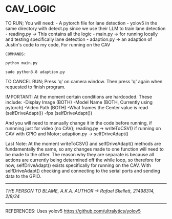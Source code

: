 # CAV_LOGIC

TO RUN;
    You will need:
        - A pytorch file for lane detection
        - yolov5 in the same directory with detect.py since we use their LLM to train lane detection
        - reading.py -> This contains all the logic 
        - main.py -> for running locally and testing specifically lane detection
        - adaption.py -> an adaption of Justin's code to my code, For running on the CAV
    
    COMMANDS: 

    python main.py

    sudo python3.8 adaption.py
     
     
TO CANCEL RUN;
    Press 'q' on camera window. Then press 'q' again when requested to finish program.

IMPORTANT:
At the moment certain conditions are hardcoded. These include:
-Display Image (BOTH)
-Model Name (BOTH, Currently using pytorch)
-Video Path (BOTH)
-What frames the Center value is read (selfDriveAdapt())
-fps (selfDriveAdapt())

And you will need to manually change it in the code before running,
if runnning just for video (no CAV); reading.py -> writeToCSV()
if running on CAV with GPIO and Motor; adaption.py -> selfDriveAdapt()

Last Note: At the moment writeToCSV() and selfDriveAdapt() methods are fundamentally the same,
so any changes made to one function will need to be made to the other. 
The reason why they are separate is because all actions are currently being determined off 
the while loop, so therefore for now, selfDriveAdapt() exists specifically for running on the CAV.
With selfDriveAdapt() checking and connecting to the serial ports and sending data to the GPIO.

*************************************************************************
*THE PERSON TO BLAME, A.K.A. AUTHOR -> Rafael Skellett, 21498314, 2/8/24*
*************************************************************************

REFERENCES:
Uses yolov5 https://github.com/ultralytics/yolov5